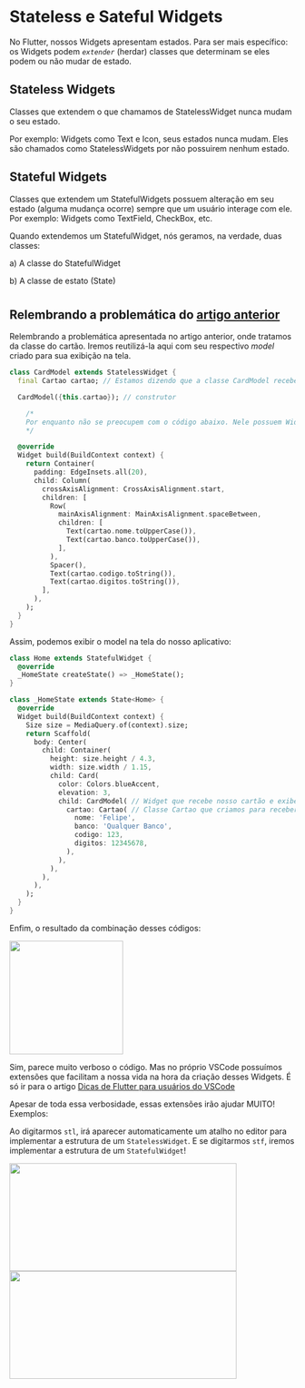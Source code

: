 # Stateless e Sateful Widgets

No Flutter, nossos Widgets apresentam estados. Para ser mais específico: os Widgets podem <i> `extender` </i> (herdar) classes que determinam se eles podem ou não mudar de estado.

## Stateless Widgets

Classes que extendem o que chamamos de StatelessWidget nunca mudam o seu estado.

Por exemplo: Widgets como Text e Icon, seus estados nunca mudam. Eles são chamados como StatelessWidgets por não possuirem nenhum estado.

## Stateful Widgets

Classes que extendem um StatefulWidgets possuem alteração em seu estado (alguma mudança ocorre) sempre que um usuário interage com ele.
Por exemplo: Widgets como TextField, CheckBox, etc.

Quando extendemos um StatefulWidget, nós geramos, na verdade, duas classes:

a) A classe do StatefulWidget

b) A classe de estato (State)

#

## Relembrando a problemática do [artigo anterior](a_importancia_da_programacao_orientada_a_objetos_no_flutter.md)

Relembrando a problemática apresentada no artigo anterior, onde tratamos da classe do cartão. Iremos reutilizá-la aqui com seu respectivo <i> model </i> criado para sua exibição na tela.

```dart
class CardModel extends StatelessWidget {
  final Cartao cartao; // Estamos dizendo que a classe CardModel recebe uma variável do tipo Cartao (sim, a classe que criamos no artigo anterior)

  CardModel({this.cartao}); // construtor

    /*
    Por enquanto não se preocupem com o código abaixo. Nele possuem Widgets já existentes do próprio Flutter, mas alguns serão abordados futuramente. O objetivo desse código é apenas criar o model que irá exibir os dados do cartão.
    */

  @override
  Widget build(BuildContext context) {
    return Container(
      padding: EdgeInsets.all(20),
      child: Column(
        crossAxisAlignment: CrossAxisAlignment.start,
        children: [
          Row(
            mainAxisAlignment: MainAxisAlignment.spaceBetween,
            children: [
              Text(cartao.nome.toUpperCase()),
              Text(cartao.banco.toUpperCase()),
            ],
          ),
          Spacer(),
          Text(cartao.codigo.toString()),
          Text(cartao.digitos.toString()),
        ],
      ),
    );
  }
}
```

Assim, podemos exibir o model na tela do nosso aplicativo:

```dart
class Home extends StatefulWidget {
  @override
  _HomeState createState() => _HomeState();
}

class _HomeState extends State<Home> {
  @override
  Widget build(BuildContext context) {
    Size size = MediaQuery.of(context).size;
    return Scaffold(
      body: Center(
        child: Container(
          height: size.height / 4.3,
          width: size.width / 1.15,
          child: Card(
            color: Colors.blueAccent,
            elevation: 3,
            child: CardModel( // Widget que recebe nosso cartão e exibe seus dados
              cartao: Cartao( // Classe Cartao que criamos para receber os dados do cartão
                nome: 'Felipe',
                banco: 'Qualquer Banco',
                codigo: 123,
                digitos: 12345678,
              ),
            ),
          ),
        ),
      ),
    );
  }
}
```

Enfim, o resultado da combinação desses códigos:

<img src='../../../assets/screenshots/cartao.jpg'
width=200>

Sim, parece muito verboso o código. Mas no próprio VSCode possuímos extensões que facilitam a nossa vida na hora da criação desses Widgets. É só ir para o artigo [Dicas de Flutter para usuários do VSCode](../../../docs/Extra/dicas_de_flutter_para_usuarios_do_vscode.md)

Apesar de toda essa verbosidade, essas extensões irão ajudar MUITO! Exemplos:

Ao digitarmos `stl`, irá aparecer automaticamente um atalho no editor para implementar a estrutura de um `StatelessWidget`. E se digitarmos `stf`, iremos implementar a estrutura de um `StatefulWidget`!

<img src='../../../assets/stateless.jpg' width=400 height=190>
<img src='../../../assets/stateful.jpg' width=400 height=190>
